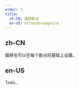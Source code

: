```yaml
---
order: 1
title:
  zh-CN: 偏移断点
  en-US: OffsetBreakpoint
---
```


## zh-CN

偏移也可以在每个断点的基础上设置。

## en-US

Todo...
